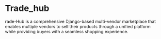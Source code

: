 # Trade_hub
rade-Hub is a comprehensive Django-based multi-vendor marketplace that enables multiple vendors to sell their products through a unified platform while providing buyers with a seamless shopping experience.
